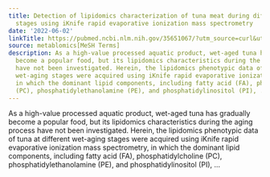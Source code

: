 ```yaml
---
title: Detection of lipidomics characterization of tuna meat during different wet-aging
  stages using iKnife rapid evaporative ionization mass spectrometry
date: '2022-06-02'
linkTitle: https://pubmed.ncbi.nlm.nih.gov/35651067/?utm_source=curl&utm_medium=rss&utm_campaign=pubmed-2&utm_content=1Zkrxt7ktlCbHBXEV3v65xxSnkSWNsJ1A6Fq3gBniKhGfIUslK&fc=20210907212339&ff=20220603210901&v=2.17.6
source: metablomics[MeSH Terms]
description: As a high-value processed aquatic product, wet-aged tuna has gradually
  become a popular food, but its lipidomics characteristics during the aging process
  have not been investigated. Herein, the lipidomics phenotypic data of tuna at different
  wet-aging stages were acquired using iKnife rapid evaporative ionization mass spectrometry,
  in which the dominant lipid components, including fatty acid (FA), phosphatidylcholine
  (PC), phosphatidylethanolamine (PE), and phosphatidylinositol (PI), ...
---
```

As a high-value processed aquatic product, wet-aged tuna has gradually become a popular food, but its lipidomics characteristics during the aging process have not been investigated. Herein, the lipidomics phenotypic data of tuna at different wet-aging stages were acquired using iKnife rapid evaporative ionization mass spectrometry, in which the dominant lipid components, including fatty acid (FA), phosphatidylcholine (PC), phosphatidylethanolamine (PE), and phosphatidylinositol (PI), ...